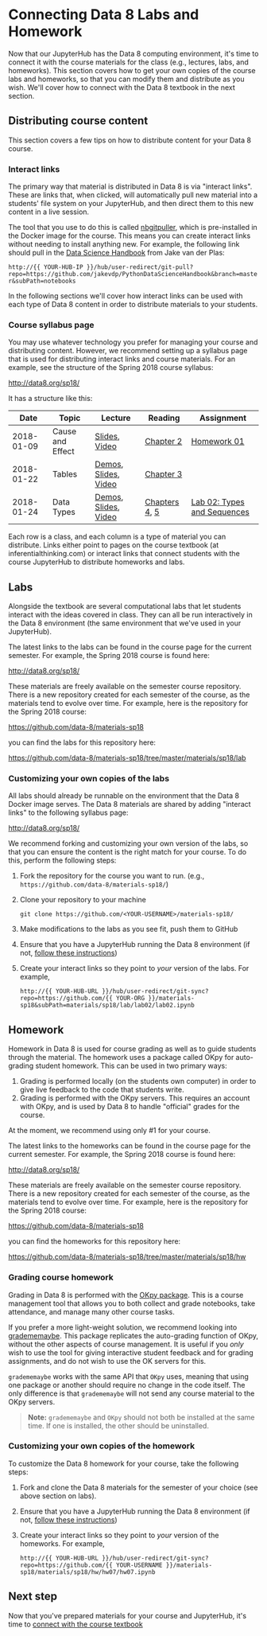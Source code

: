 # Connecting Data 8 Labs and Homework

Now that our JupyterHub has the Data 8 computing environment, it's time to
connect it with the course materials for the class (e.g., lectures, labs, and homeworks).
This section covers how to get your own copies of the course labs and
homeworks, so that you can modify them and distribute as you wish. We'll
cover how to connect with the Data 8 textbook in the next section.

## Distributing course content

This section covers a few tips on how to distribute content for your Data 8
course.

### Interact links

The primary way that material is distributed in Data 8 is via "interact links". These are links that,
when clicked, will automatically pull new material into a students' file system on your JupyterHub, and then
direct them to this new content in a live session.

The tool that you use to do this is called [nbgitpuller](https://github.com/data-8/nbgitpuller),
which is pre-installed in the Docker image for the course. This means you can create interact links
without needing to install anything new. For example, the following link should pull in
the [Data Science Handbook](https://github.com/jakevdp/PythonDataScienceHandbook/tree/master/notebooks) from Jake van der Plas:

`http://{{ YOUR-HUB-IP }}/hub/user-redirect/git-pull?repo=https://github.com/jakevdp/PythonDataScienceHandbook&branch=master&subPath=notebooks`

In the following sections we'll cover how interact links can be used with each type of Data 8
content in order to distribute materials to your students.

### Course syllabus page

You may use whatever technology you prefer for managing your course and
distributing content. However, we recommend setting up a syllabus page that
is used for distributing interact links and course materials. For an example,
see the structure of the Spring 2018 course syllabus:

http://data8.org/sp18/

It has a structure like this:

| Date          | Topic | Lecture  | Reading | Assignment
| ------------- | ----- | -------  | ------- | ----------
| 2018-01-09 | Cause and Effect | [Slides](http://data8.org/materials-sp18/lec/lec02PDF.pdf), [Video](https://www.youtube.com/watch?v=oF9rA2PYG6A) | [Chapter 2](https://www.inferentialthinking.com/chapters/02/causality-and-experiments.html) | [Homework 01](http://datahub.berkeley.edu/hub/user-redirect/git-sync?repo=https://github.com/data-8/materials-sp18&subPath=materials/sp18/hw/hw01/hw01.ipynb)
| 2018-01-22 | Tables | [Demos](http://datahub.berkeley.edu/hub/user-redirect/git-sync?repo=https://github.com/data-8/materials-sp18&subPath=lec/lec03.ipynb), [Slides](http://data8.org/materials-sp18/lec/lec03PDF.pdf), [Video](https://www.youtube.com/watch?v=NLw4egmXBHM) | [Chapter 3](https://www.inferentialthinking.com/chapters/03/programming-in-python.html)| |
| 2018-01-24 | Data Types | [Demos](http://datahub.berkeley.edu/hub/user-redirect/git-sync?repo=https://github.com/data-8/materials-sp18&subPath=lec/lec04.ipynb), [Slides](http://data8.org/materials-sp18/lec/lec04PDF.pdf), [Video](https://www.youtube.com/watch?v=O3AAJs7dx-c) | [Chapters 4](https://www.inferentialthinking.com/chapters/04/data-types.html), [5](https://www.inferentialthinking.com/chapters/05/sequences.html)| [Lab 02: Types and Sequences](http://datahub.berkeley.edu/hub/user-redirect/git-sync?repo=https://github.com/data-8/materials-sp18&subPath=materials/sp18/lab/lab02/lab02.ipynb)

Each row is a class, and each column is a type of material you can distribute.
Links either point to pages on the course textbook (at inferentialthinking.com)
or interact links that connect students with the course JupyterHub to
distribute homeworks and labs.

## Labs

Alongside the textbook are several computational labs that let students interact with the
ideas covered in class. They can all be run interactively in the Data 8 environment (the same
environment that we've used in your JupyterHub).

The latest links to the labs can be found in the course page for the current
semester. For example, the Spring 2018 course is found here:

http://data8.org/sp18/

These materials are freely available on the semester course repository.
There is a new repository created for each semester of the course, as the materials
tend to evolve over time. For example, here is the repository for the Spring 2018 course:

https://github.com/data-8/materials-sp18

you can find the labs for this repository here:

https://github.com/data-8/materials-sp18/tree/master/materials/sp18/lab


### Customizing your own copies of the labs

All labs should already be runnable on the environment that the Data 8 Docker image serves.
The Data 8 materials are shared by adding
"interact links" to the following syllabus page:

http://data8.org/sp18/

We recommend forking and customizing your own version of the labs, so that you can ensure the
content is the right match for your course. To do this, perform the following steps:

1. Fork the repository for the course you want to run. (e.g., `https://github.com/data-8/materials-sp18/`)
2. Clone your repository to your machine

       git clone https://github.com/<YOUR-USERNAME>/materials-sp18/

3. Make modifications to the labs as you see fit, push them to GitHub
4. Ensure that you have a JupyterHub running the Data 8 environment (if not, [follow these instructions](customize_hub_environment.html))
5. Create your interact links so they point to *your* version of the labs. For example,

       http://{{ YOUR-HUB-URL }}/hub/user-redirect/git-sync?repo=https://github.com/{{ YOUR-ORG }}/materials-sp18&subPath=materials/sp18/lab/lab02/lab02.ipynb

## Homework

Homework in Data 8 is used for course grading as well as to guide students through the
material. The homework uses a package called OKpy for auto-grading student homework. This can be
used in two primary ways:

1. Grading is performed locally (on the students own computer) in order to give live feedback
   to the code that students write.
2. Grading is performed with the OKpy servers. This requires an account with OKpy, and is
   used by Data 8 to handle "official" grades for the course.

At the moment, we recommend using only #1 for your course.

The latest links to the homeworks can be found in the course page for the current
semester. For example, the Spring 2018 course is found here:

http://data8.org/sp18/

These materials are freely available on the semester course repository.
There is a new repository created for each semester of the course, as the materials
tend to evolve over time. For example, here is the repository for the Spring 2018 course:

https://github.com/data-8/materials-sp18

you can find the homeworks for this repository here:

https://github.com/data-8/materials-sp18/tree/master/materials/sp18/hw


### Grading course homework

Grading in Data 8 is performed with the [OKpy package](https://okpy.org/). This is a course
management tool that allows you to both collect and grade notebooks, take
attendance, and manage many other course tasks.

If you prefer a more light-weight solution, we recommend looking into [gradememaybe](https://github.com/data-8/gradememaybe).
This package replicates the auto-grading function of OKpy, without the other aspects
of course management. It is useful if you *only* wish to use the tool for giving interactive
student feedback and for grading assignments, and do not wish to use the OK servers for this.

`gradememaybe` works with the same API that `OKpy` uses, meaning that using one package
or another should require no change in the code itself. The only difference is that
`gradememaybe` will not send any course material to the OKpy servers.

> **Note:** `gradememaybe` and `OKpy` should not both be installed at the same time. If one
  is installed, the other should be uninstalled.

### Customizing your own copies of the homework

To customize the Data 8 homework for your course, take the following steps:

1. Fork and clone the Data 8 materials for the semester of your choice (see above section on labs).
2. Ensure that you have a JupyterHub running the Data 8 environment (if not, [follow these instructions](customize_hub_environment.html))
3. Create your interact links so they point to *your* version of the homeworks. For example,

       http://{{ YOUR-HUB-URL }}/hub/user-redirect/git-sync?repo=https://github.com/{{ YOUR-USERNAME }}/materials-sp18/materials/sp18/hw/hw07/hw07.ipynb

## Next step

Now that you've prepared materials for your course and JupyterHub, it's
time to [connect with the course textbook](connect_website_and_textbook.md)
